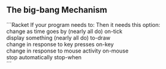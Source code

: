 ## The big-bang Mechanism  
´´´Racket
If your program needs to:	Then it needs this option:  
change as time goes by (nearly all do)	on-tick   
display something (nearly all do)	      to-draw  
change in response to key presses	      on-key  
change in response to mouse activity  	on-mouse  
stop automatically	                    stop-when  
´´´

